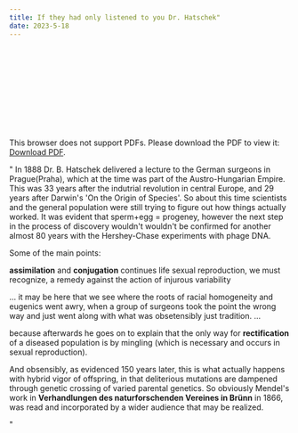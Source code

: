 ```yaml
---
title: If they had only listened to you Dr. Hatschek"
date: 2023-5-18
---
```


<object data="../assets/biostor-88333.pdf" width="1000" height="1000" type='application/pdf'>
<embed src="https://dal8.github.io/blog/assets/biostor-88333.pdf">
        <p>This browser does not support PDFs. Please download the PDF to view it: <a href="https://dal8.github.io/blog/assets/biostor-88333.pdf">Download PDF</a>.</p>
    </embed>
</object>

" 
In 1888 Dr. B. Hatschek delivered a lecture to the German surgeons in Prague(Praha), which at the time was part of the 
Austro-Hungarian Empire. This was 33 years after the indutrial revolution in central Europe, and 29 years after Darwin's
'On the Origin of Species'. So about this time scientists and the general population were still trying to figure out
how things actually worked. It was evident that sperm+egg = progeney, however the next step in the process of discovery wouldn't 
wouldn't be confirmed for another almost 80 years with the Hershey-Chase experiments with phage DNA. 

Some of the main points:

**assimilation**  and **conjugation** continues life
sexual reproduction, we must recognize, a remedy against the action of injurous variability

...
it may be here that we see where the roots of racial homogeneity and eugenics went awry, when a group of surgeons
took the point the wrong way and just went along with what was obsetensibly just tradition.
...

because afterwards he goes on to explain that the only way for **rectification** of a diseased population is by mingling 
(which is necessary and occurs in sexual reproduction).


And obsensibly, as evidenced 150 years later, this is what actually happens with hybrid vigor of offspring, in that deliterious 
mutations are dampened through genetic crossing of varied parental genetics. 
So obviously Mendel's work in **Verhandlungen des naturforschenden Vereines in Brünn** in 1866, was read and incorporated
by a wider audience that may be realized.

"
